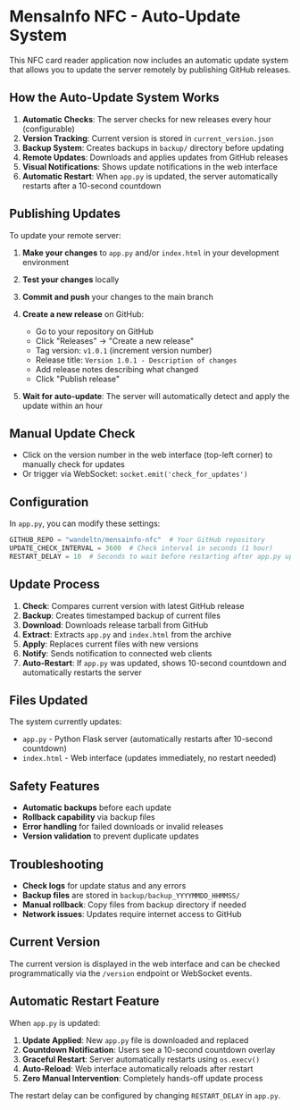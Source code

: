 # MensaInfo NFC - Auto-Update System

This NFC card reader application now includes an automatic update system that allows you to update the server remotely by publishing GitHub releases.

## How the Auto-Update System Works

1. **Automatic Checks**: The server checks for new releases every hour (configurable)
2. **Version Tracking**: Current version is stored in `current_version.json`
3. **Backup System**: Creates backups in `backup/` directory before updating
4. **Remote Updates**: Downloads and applies updates from GitHub releases
5. **Visual Notifications**: Shows update notifications in the web interface
6. **Automatic Restart**: When `app.py` is updated, the server automatically restarts after a 10-second countdown

## Publishing Updates

To update your remote server:

1. **Make your changes** to `app.py` and/or `index.html` in your development environment
2. **Test your changes** locally
3. **Commit and push** your changes to the main branch
4. **Create a new release** on GitHub:
   - Go to your repository on GitHub
   - Click "Releases" → "Create a new release"
   - Tag version: `v1.0.1` (increment version number)
   - Release title: `Version 1.0.1 - Description of changes`
   - Add release notes describing what changed
   - Click "Publish release"

5. **Wait for auto-update**: The server will automatically detect and apply the update within an hour

## Manual Update Check

- Click on the version number in the web interface (top-left corner) to manually check for updates
- Or trigger via WebSocket: `socket.emit('check_for_updates')`

## Configuration

In `app.py`, you can modify these settings:

```python
GITHUB_REPO = "wandeltn/mensainfo-nfc"  # Your GitHub repository
UPDATE_CHECK_INTERVAL = 3600  # Check interval in seconds (1 hour)
RESTART_DELAY = 10  # Seconds to wait before restarting after app.py update
```

## Update Process

1. **Check**: Compares current version with latest GitHub release
2. **Backup**: Creates timestamped backup of current files
3. **Download**: Downloads release tarball from GitHub
4. **Extract**: Extracts `app.py` and `index.html` from the archive
5. **Apply**: Replaces current files with new versions
6. **Notify**: Sends notification to connected web clients
7. **Auto-Restart**: If `app.py` was updated, shows 10-second countdown and automatically restarts the server

## Files Updated

The system currently updates:

- `app.py` - Python Flask server (automatically restarts after 10-second countdown)
- `index.html` - Web interface (updates immediately, no restart needed)

## Safety Features

- **Automatic backups** before each update
- **Rollback capability** via backup files
- **Error handling** for failed downloads or invalid releases
- **Version validation** to prevent duplicate updates

## Troubleshooting

- **Check logs** for update status and any errors
- **Backup files** are stored in `backup/backup_YYYYMMDD_HHMMSS/`
- **Manual rollback**: Copy files from backup directory if needed
- **Network issues**: Updates require internet access to GitHub

## Current Version

The current version is displayed in the web interface and can be checked programmatically via the `/version` endpoint or WebSocket events.

## Automatic Restart Feature

When `app.py` is updated:

1. **Update Applied**: New `app.py` file is downloaded and replaced
2. **Countdown Notification**: Users see a 10-second countdown overlay
3. **Graceful Restart**: Server automatically restarts using `os.execv()`
4. **Auto-Reload**: Web interface automatically reloads after restart
5. **Zero Manual Intervention**: Completely hands-off update process

The restart delay can be configured by changing `RESTART_DELAY` in `app.py`.